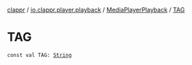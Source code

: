 [clappr](../../index.md) / [io.clappr.player.playback](../index.md) / [MediaPlayerPlayback](index.md) / [TAG](.)

# TAG

`const val TAG: `[`String`](https://kotlinlang.org/api/latest/jvm/stdlib/kotlin/-string/index.html)